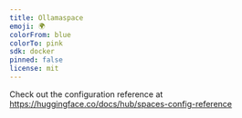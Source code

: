 ```yaml
---
title: Ollamaspace
emoji: 🌍
colorFrom: blue
colorTo: pink
sdk: docker
pinned: false
license: mit
---
```


Check out the configuration reference at https://huggingface.co/docs/hub/spaces-config-reference
